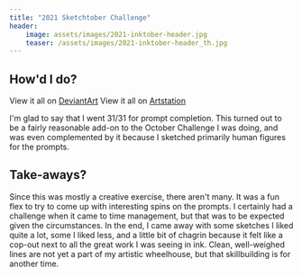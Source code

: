 ```yaml
---
title: "2021 Sketchtober Challenge"
header:
	image: assets/images/2021-inktober-header.jpg
	teaser: /assets/images/2021-inktober-header_th.jpg
---
```

## How'd I do?

View it all on [DeviantArt](https://www.deviantart.com/pandoramic/gallery/80402972/inktober-2021)
View it all on [Artstation](https://www.artstation.com/artwork/nEdlRE)

I'm glad to say that I went 31/31 for prompt completion. This turned out to be a fairly reasonable add-on to the October Challenge I was doing, and was even complemented by it because I sketched primarily human figures for the prompts. 

## Take-aways?

Since this was mostly a creative exercise, there aren't many. It was a fun flex to try to come up with interesting spins on the prompts. I certainly had a challenge when it came to time management, but that was to be expected given the circumstances. In the end, I came away with some sketches I liked quite a lot, some I liked less, and a little bit of chagrin because it felt like a cop-out next to all the great work I was seeing in ink. Clean, well-weighed lines are not yet a part of my artistic wheelhouse, but that skillbuilding is for another time. 
